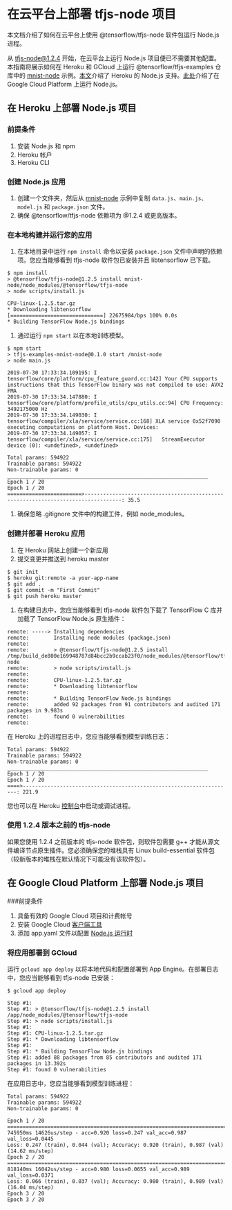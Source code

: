 # 在云平台上部署 tfjs-node 项目

本文档介绍了如何在云平台上使用 @tensorflow/tfjs-node 软件包运行 Node.js 进程。

从 tfjs-node@1.2.4 开始，在云平台上运行 Node.js 项目便已不需要其他配置。本指南将展示如何在 Heroku 和 GCloud 上运行 @tensorflow/tfjs-examples 仓库中的 [mnist-node](https://github.com/tensorflow/tfjs-examples/tree/master/mnist-node) 示例。[本文](https://devcenter.heroku.com/articles/nodejs-support)介绍了 Heroku 的 Node.js 支持。[此处](https://cloud.google.com/nodejs/docs/)介绍了在 Google Cloud Platform 上运行 Node.js。

## 在 Heroku 上部署 Node.js 项目

### 前提条件

1. 安装 Node.js 和 npm
2. Heroku 帐户
3. Heroku CLI

### 创建 Node.js 应用

1. 创建一个文件夹，然后从 [mnist-node](https://github.com/tensorflow/tfjs-examples/tree/master/mnist-node) 示例中复制 `data.js`、`main.js`、`model.js` 和 `package.json` 文件。
2. 确保 @tensorflow/tfjs-node 依赖项为 @1.2.4 或更高版本。

### 在本地构建并运行您的应用

1. 在本地目录中运行 `npm install` 命令以安装 `package.json` 文件中声明的依赖项。您应当能够看到 tfjs-node 软件包已安装并且 libtensorflow 已下载。

```
$ npm install
> @tensorflow/tfjs-node@1.2.5 install mnist-node/node_modules/@tensorflow/tfjs-node
> node scripts/install.js

CPU-linux-1.2.5.tar.gz
* Downloading libtensorflow
[==============================] 22675984/bps 100% 0.0s
* Building TensorFlow Node.js bindings
```

1. 通过运行 `npm start` 以在本地训练模型。

```
$ npm start
> tfjs-examples-mnist-node@0.1.0 start /mnist-node
> node main.js

2019-07-30 17:33:34.109195: I tensorflow/core/platform/cpu_feature_guard.cc:142] Your CPU supports instructions that this TensorFlow binary was not compiled to use: AVX2 FMA
2019-07-30 17:33:34.147880: I tensorflow/core/platform/profile_utils/cpu_utils.cc:94] CPU Frequency: 3492175000 Hz
2019-07-30 17:33:34.149030: I tensorflow/compiler/xla/service/service.cc:168] XLA service 0x52f7090 executing computations on platform Host. Devices:
2019-07-30 17:33:34.149057: I tensorflow/compiler/xla/service/service.cc:175]   StreamExecutor device (0): <undefined>, <undefined>

Total params: 594922
Trainable params: 594922
Non-trainable params: 0
_________________________________________________________________
Epoch 1 / 20
Epoch 1 / 20
========================>----------------------------------------------------------------------------------: 35.5
```

1. 确保忽略 .gitignore 文件中的构建工件，例如 node_modules。

### 创建并部署 Heroku 应用

1. 在 Heroku 网站上创建一个新应用
2. 提交变更并推送到 heroku master

```
$ git init
$ heroku git:remote -a your-app-name
$ git add .
$ git commit -m "First Commit"
$ git push heroku master
```

1. 在构建日志中，您应当能够看到 tfjs-node 软件包下载了 TensorFlow C 库并加载了 TensorFlow Node.js 原生插件：

```
remote: -----> Installing dependencies
remote:        Installing node modules (package.json)
remote:
remote:        > @tensorflow/tfjs-node@1.2.5 install /tmp/build_de800e169948787d84bcc2b9ccab23f0/node_modules/@tensorflow/tfjs-node
remote:        > node scripts/install.js
remote:
remote:        CPU-linux-1.2.5.tar.gz
remote:        * Downloading libtensorflow
remote:
remote:        * Building TensorFlow Node.js bindings
remote:        added 92 packages from 91 contributors and audited 171 packages in 9.983s
remote:        found 0 vulnerabilities
remote:
```

在 Heroku 上的进程日志中，您应当能够看到模型训练日志：

```
Total params: 594922
Trainable params: 594922
Non-trainable params: 0
_________________________________________________________________
Epoch 1 / 20
Epoch 1 / 20
====>--------------------------------------------------------------------: 221.9
```

您也可以在 Heroku [控制台](https://devcenter.heroku.com/articles/heroku-dashboard#application-overview)中启动或调试进程。

### 使用 1.2.4 版本之前的 tfjs-node

如果您使用 1.2.4 之前版本的 tfjs-node 软件包，则软件包需要 g++ 才能从源文件编译节点原生插件。您必须确保您的堆栈具有 Linux build-essential 软件包（较新版本的堆栈在默认情况下可能没有该软件包）。

## 在 Google Cloud Platform 上部署 Node.js 项目

###前提条件

1. 具备有效的 Google Cloud 项目和计费帐号
2. 安装 Google Cloud [客户端工具](https://cloud.google.com/storage/docs/gsutil_install)
3. 添加 app.yaml 文件以配置 [Node.js 运行时](https://cloud.google.com/appengine/docs/flexible/nodejs/runtime)

### 将应用部署到 GCloud

运行 `gcloud app deploy` 以将本地代码和配置部署到 App Engine。在部署日志中，您应当能够看到 tfjs-node 已安装：

```
$ gcloud app deploy

Step #1:
Step #1: > @tensorflow/tfjs-node@1.2.5 install /app/node_modules/@tensorflow/tfjs-node
Step #1: > node scripts/install.js
Step #1:
Step #1: CPU-linux-1.2.5.tar.gz
Step #1: * Downloading libtensorflow
Step #1:
Step #1: * Building TensorFlow Node.js bindings
Step #1: added 88 packages from 85 contributors and audited 171 packages in 13.392s
Step #1: found 0 vulnerabilities
```

在应用日志中，您应当能够看到模型训练进程：

```
Total params: 594922
Trainable params: 594922
Non-trainable params: 0

Epoch 1 / 20
===============================================================================>
745950ms 14626us/step - acc=0.920 loss=0.247 val_acc=0.987 val_loss=0.0445
Loss: 0.247 (train), 0.044 (val); Accuracy: 0.920 (train), 0.987 (val) (14.62 ms/step)
Epoch 2 / 20
===============================================================================>
818140ms 16042us/step - acc=0.980 loss=0.0655 val_acc=0.989 val_loss=0.0371
Loss: 0.066 (train), 0.037 (val); Accuracy: 0.980 (train), 0.989 (val) (16.04 ms/step)
Epoch 3 / 20
Epoch 3 / 20
```
